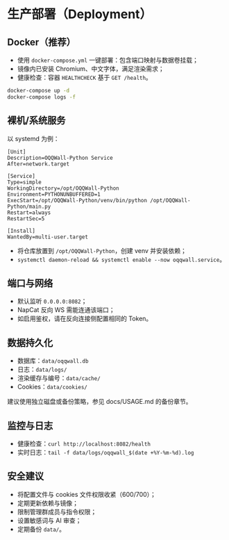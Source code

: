 # 生产部署（Deployment）

## Docker（推荐）

- 使用 `docker-compose.yml` 一键部署：包含端口映射与数据卷挂载；
- 镜像内已安装 Chromium、中文字体，满足渲染需求；
- 健康检查：容器 `HEALTHCHECK` 基于 `GET /health`。

```bash
docker-compose up -d
docker-compose logs -f
```

## 裸机/系统服务

以 systemd 为例：

```
[Unit]
Description=OQQWall-Python Service
After=network.target

[Service]
Type=simple
WorkingDirectory=/opt/OQQWall-Python
Environment=PYTHONUNBUFFERED=1
ExecStart=/opt/OQQWall-Python/venv/bin/python /opt/OQQWall-Python/main.py
Restart=always
RestartSec=5

[Install]
WantedBy=multi-user.target
```

- 将仓库放置到 `/opt/OQQWall-Python`，创建 venv 并安装依赖；
- `systemctl daemon-reload && systemctl enable --now oqqwall.service`。

## 端口与网络

- 默认监听 `0.0.0.0:8082`；
- NapCat 反向 WS 需能连通该端口；
- 如启用鉴权，请在反向连接侧配置相同的 Token。

## 数据持久化

- 数据库：`data/oqqwall.db`
- 日志：`data/logs/`
- 渲染缓存与编号：`data/cache/`
- Cookies：`data/cookies/`

建议使用独立磁盘或备份策略，参见 docs/USAGE.md 的备份章节。

## 监控与日志

- 健康检查：`curl http://localhost:8082/health`
- 实时日志：`tail -f data/logs/oqqwall_$(date +%Y-%m-%d).log`

## 安全建议

- 将配置文件与 cookies 文件权限收紧（600/700）；
- 定期更新依赖与镜像；
- 限制管理群成员与指令权限；
- 设置敏感词与 AI 审查；
- 定期备份 `data/`。

